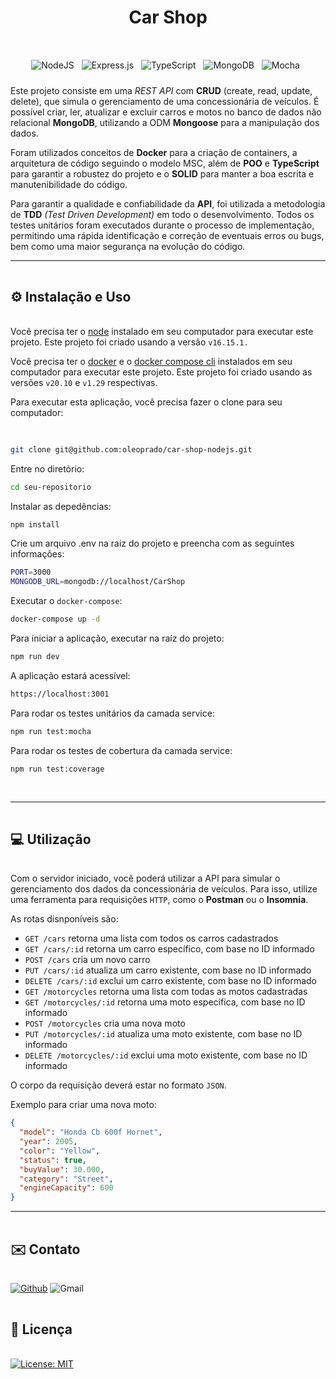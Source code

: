 <!-- # :construction: README em construção ! :construction: -->
<div>
<div align="center" style="margin-bottom: 1.5rem;">
<h1 style="padding: 2rem 0;">Car Shop</h1>


<!-- BADGES W/ LINK (see https://shields.io/)-->
![NodeJS](https://img.shields.io/badge/node.js-6DA55F?style=for-the-badge&logo=node.js&logoColor=white) &nbsp; ![Express.js](https://img.shields.io/badge/express.js-%23404d59.svg?style=for-the-badge&logo=express&logoColor=%2361DAFB) &nbsp; ![TypeScript](https://img.shields.io/badge/typescript-%23007ACC.svg?style=for-the-badge&logo=typescript&logoColor=white) &nbsp; ![MongoDB](https://img.shields.io/badge/MongoDB-%234ea94b.svg?style=for-the-badge&logo=mongodb&logoColor=white) &nbsp;  ![Mocha](https://img.shields.io/badge/-mocha-%238D6748?style=for-the-badge&logo=mocha&logoColor=white) &nbsp;
</div>

<!-- DESCRIPTION -->
<p>
Este projeto consiste em uma <em>REST API</em> com <strong>CRUD</strong> (create, read, update, delete), que simula o gerenciamento de uma concessionária de veículos. É possível criar, ler, atualizar e excluir carros e motos no banco de dados não relacional <strong>MongoDB</strong>, utilizando a ODM <strong>Mongoose</strong> para a manipulação dos dados.
</p>
<p>
Foram utilizados conceitos de <strong>Docker</strong> para a criação de containers, a arquitetura de código seguindo o modelo MSC, além de <strong>POO</strong> e <strong>TypeScript</strong> para garantir a robustez do projeto e o <strong>SOLID</strong> para manter a boa escrita e manutenibilidade do código.
</p>
<p>
Para garantir a qualidade e confiabilidade da <strong>API</strong>, foi utilizada a metodologia de <strong>TDD</strong> <em>(Test Driven Development)</em> em todo o desenvolvimento. Todos os testes unitários foram executados durante o processo de implementação, permitindo uma rápida identificação e correção de eventuais erros ou bugs, bem como uma maior segurança na evolução do código.
</p>

---

<!-- INSTALLATION AND USAGE -->

<h2 style="padding: 1rem 0;"> ⚙️ Instalação e Uso </h2>

Você precisa ter o [node](https://nodejs.org/en/download/) instalado em seu computador para executar este projeto. Este projeto foi criado usando a versão `v16.15.1.`

Você precisa ter o [docker](https://www.docker.com/products/docker-desktop/) e o [docker compose cli](https://www.docker.com/products/docker-desktop/) instalados em seu computador para executar este projeto. Este projeto foi criado usando as versões `v20.10` e `v1.29` respectivas.

Para executar esta aplicação, você precisa fazer o clone para seu computador:

<div style="padding: 1rem 0;">

```bash
git clone git@github.com:oleoprado/car-shop-nodejs.git
```

Entre no diretório:

```bash
cd seu-repositorio
```

Instalar as depedências:

```bash
npm install
```

Crie um arquivo .env na raiz do projeto e preencha com as seguintes informações:

```bash
PORT=3000
MONGODB_URL=mongodb://localhost/CarShop
```

Executar o `docker-compose`:

```bash
docker-compose up -d
```

Para iniciar a aplicação, executar na raíz do projeto:

```bash
npm run dev
```

A aplicação estará acessível:

```bash
https://localhost:3001
```

Para rodar os testes unitários da camada service:

```bash
npm run test:mocha
```

Para rodar os testes de cobertura da camada service:

```bash
npm run test:coverage
```
</div>

---

<h2 style="padding: 1rem 0;">💻 Utilização</h2>

Com o servidor iniciado, você poderá utilizar a API para simular o gerenciamento dos dados da concessionária de veículos. Para isso, utilize uma ferramenta para requisições `HTTP`, como o **Postman** ou o **Insomnia**.

As rotas disnponíveis são:

* `GET /cars` retorna uma lista com todos os carros cadastrados
* `GET /cars/:id` retorna um carro específico, com base no ID informado
* `POST /cars` cria um novo carro
* `PUT /cars/:id` atualiza um carro existente, com base no ID informado
* `DELETE /cars/:id` exclui um carro existente, com base no ID informado
* `GET /motorcycles` retorna uma lista com todas as motos cadastradas
* `GET /motorcycles/:id` retorna uma moto específica, com base no ID informado
* `POST /motorcycles` cria uma nova moto
* `PUT /motorcycles/:id` atualiza uma moto existente, com base no ID informado
* `DELETE /motorcycles/:id` exclui uma moto existente, com base no ID informado

O corpo da requisição deverá estar no formato `JSON`.

Exemplo para criar uma nova moto:

```json
{
  "model": "Honda Cb 600f Hornet",
  "year": 2005,
  "color": "Yellow",
  "status": true,
  "buyValue": 30.000,
  "category": "Street",
  "engineCapacity": 600
}
```

---

<!-- CONTACT -->

<h2 style="padding: 1rem 0;"> ✉️ Contato</h2>

[![Github](https://img.shields.io/badge/GitHub-100000?style=for-the-badge&logo=github&logoColor=white)](https://github.com/oleoprado/) ![Gmail](https://img.shields.io/badge/Gmail-D14836?style=for-the-badge&logo=gmail&logoColor=white)


<!-- LICENSE -->

<h2 style="padding: 1rem 0;">  📝 Licença</h2>

[![License: MIT](https://img.shields.io/badge/License-MIT-green.svg)](https://choosealicense.com/licenses/mit/)
</div>